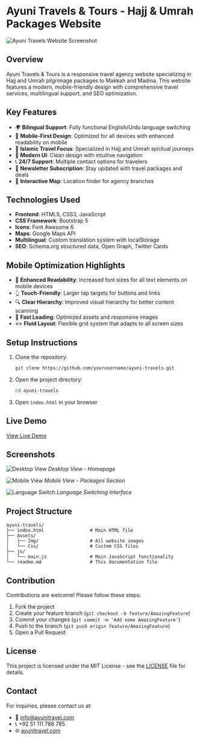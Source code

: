 # Ayuni Travels & Tours - Hajj & Umrah Packages Website

![Ayuni Travels Website Screenshot]([screenshot.jpg](https://onlineos1987.github.io/AyuniTravel/Assets/Img/car%20rental.png))

## Overview

Ayuni Travels & Tours is a responsive travel agency website specializing in Hajj and Umrah pilgrimage packages to Makkah and Madina. This website features a modern, mobile-friendly design with comprehensive travel services, multilingual support, and SEO optimization.

## Key Features

- 🌍 **Bilingual Support**: Fully functional English/Urdu language switching
- 📱 **Mobile-First Design**: Optimized for all devices with enhanced readability on mobile
- 🕌 **Islamic Travel Focus**: Specialized in Hajj and Umrah spiritual journeys
- 🎨 **Modern UI**: Clean design with intuitive navigation
- 📞 **24/7 Support**: Multiple contact options for travelers
- 📧 **Newsletter Subscription**: Stay updated with travel packages and deals
- 📍 **Interactive Map**: Location finder for agency branches

## Technologies Used

- **Frontend**: HTML5, CSS3, JavaScript
- **CSS Framework**: Bootstrap 5
- **Icons**: Font Awesome 6
- **Maps**: Google Maps API
- **Multilingual**: Custom translation system with localStorage
- **SEO**: Schema.org structured data, Open Graph, Twitter Cards

## Mobile Optimization Highlights

- 📱 **Enhanced Readability**: Increased font sizes for all text elements on mobile devices
- 👆 **Touch-Friendly**: Larger tap targets for buttons and links
- 🔍 **Clear Hierarchy**: Improved visual hierarchy for better content scanning
- 📶 **Fast Loading**: Optimized assets and responsive images
- ↔️ **Fluid Layout**: Flexible grid system that adapts to all screen sizes

## Setup Instructions

1. Clone the repository:
   ```bash
   git clone https://github.com/yourusername/ayuni-travels.git
   ```

2. Open the project directory:
   ```bash
   cd ayuni-travels
   ```

3. Open `index.html` in your browser

## Live Demo

[View Live Demo](https://ayunitravels-demo.com)

## Screenshots

![Desktop View](screenshot-desktop.jpg)
*Desktop View - Homepage*

![Mobile View](screenshot-mobile.jpg)
*Mobile View - Packages Section*

![Language Switch](screenshot-language.jpg)
*Language Switching Interface*

## Project Structure

```
ayuni-travels/
├── index.html                 # Main HTML file
├── Assets/
│   ├── Img/                   # All website images
│   └── Css/                   # Custom CSS files
├── js/
│   └── main.js                # Main JavaScript functionality
└── readme.md                  # This documentation file
```

## Contribution

Contributions are welcome! Please follow these steps:

1. Fork the project
2. Create your feature branch (`git checkout -b feature/AmazingFeature`)
3. Commit your changes (`git commit -m 'Add some AmazingFeature'`)
4. Push to the branch (`git push origin feature/AmazingFeature`)
5. Open a Pull Request

## License

This project is licensed under the MIT License - see the [LICENSE](LICENSE) file for details.

## Contact

For inquiries, please contact us at:
- 📧 info@ayunitravel.com
- 📞 +92 51 111 786 785
- 🌐 [ayunitravel.com](https://www.ayunitravel.com)
